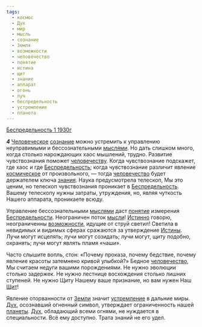 ```yaml
---
tags:
  - космос
  - Дух
  - мир
  - мысль
  - сознание
  - Земля
  - возможности
  - человечество
  - понятие
  - истина
  - щит
  - знание
  - аппарат
  - огонь
  - луч
  - беспредельность
  - устремление
  - планета
---
```


[Беспредельность 1 1930г](https://127.0.0.1:4002/agni/1930)

___4___
[Человеческое](../../../tags/#[человечество](../../../tags/#человечество)) [сознание](../../../tags/#сознание) можно устремить к управлению неуправимыми и бессознательными [мыслями](../../../tags/#мысль). Но дать слишком много, когда столько нарождающих хаос мышлений, трудно. Развитие чувствознания поможет [человечеству](../../../tags/#[человечество](../../../tags/#человечество)). Когда чувствознание подскажет, где хаос и где [Беспредельность](../../../tags/#беспредельность); когда чувствознание различит явление [космическое](../../../tags/#космос) от произвольного, — тогда [человечество](../../../tags/#человечество) будет держателем ключа [знания](../../../tags/#знание). Наука предусмотрела телескоп, Мы это ценим, но телескоп чувствознания проникает в [Беспредельность](../../../tags/#беспредельность). Вашему телескопу нужны затраты, утруждения, но, являя чуткость Нашего аппарата, проникаете всюду.   

Управление бессознательными [мыслями](../../../tags/#мысль) даст [понятие](../../../tags/#понятие) измерения [Беспредельности](../../../tags/#беспредельность). Неограничен поток [мысли](../../../tags/#мысль)! [Истинно](../../../tags/#истина) говорю, неограниченны [возможности](../../../tags/#возможности), идущие от струй светил! Светила в невидимых и видимых сферах сражаются за утверждение [Истины](../../../tags/#истина). Лучи могут исцелять; лучи могут созидать; лучи могут, щиту подобно, охранять; лучи могут являть пламя «чаши».   

Часто слышите вопль, стон: «Почему проказа, почему бедствие, почему явление красоты затемнено кривой улыбкой?» Бедное [человечество](../../../tags/#человечество), Мы считаем недуги вашими порождениями. Не нужно эволюции столько задержек. Не нужно лестнице восхождения столько лишних ступеней. Не нужно Щиту Нашему ваше признание, но вам нужен Наш [Щит](../../../tags/#щит)!   

Явление оторванности от [Земли](../../../tags/#Земля) значит [устремление](../../../tags/#устремление) в дальние миры. [Дух](../../../tags/#Дух), осознавший огненный символ, утверждает ограниченность нашей [планеты](../../../tags/#планета). [Дух](../../../tags/#Дух), обладающий всеми огнями, не нуждается в специальности. Всё ему доступно. Трата знаний не его удел.
